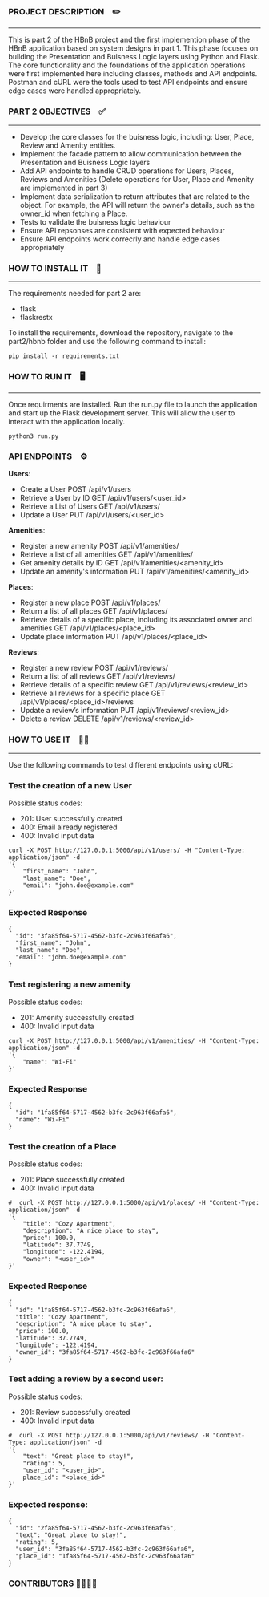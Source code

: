 ### PROJECT DESCRIPTION &ensp; ✏️
<hr>
This is part 2 of the HBnB project and the first implemention phase of the HBnB application based on system designs in part 1.
This phase focuses on building the Presentation and Buisness Logic layers using Python and Flask. The core functionality and the foundations of the application operations were first implemented here including classes, methods and API endpoints. Postman and cURL were the tools used to test API endpoints and ensure edge cases were handled appropriately.

### PART 2 OBJECTIVES &ensp; ✅
<hr>

* Develop the core classes for the buisness logic, including: User, Place, Review and Amenity entities.
* Implement the facade pattern to allow communication between the Presentation and Buisness Logic layers
* Add API endpoints to handle CRUD operations for Users, Places, Reviews and Amenities (Delete operations for User, Place and Amenity are implemented in part 3)
* Implement data serialization to return attributes that are related to the object. For example, the API will return the owner's details, such as the owner_id when fetching a Place.
* Tests to validate the buisness logic behaviour
* Ensure API repsonses are consistent with expected behaviour
* Ensure API endpoints work correcrly and handle edge cases appropriately

### HOW TO INSTALL IT &ensp; 🔧
<hr>

The requirements needed for part 2 are:
* flask
* flaskrestx

To install the requirements, download the repository, navigate to the part2/hbnb folder and use the following command to install:
<br>

```
pip install -r requirements.txt
```

### HOW TO RUN IT &ensp; 🖥️
<hr>
Once requirments are installed. Run the run.py file to launch the application and start up the Flask development server.
This will allow the user to interact with the application locally.
<br>

```
python3 run.py
```
### API ENDPOINTS &ensp; ⚙️

__Users__:
* Create a User POST /api/v1/users
* Retrieve a User by ID GET /api/v1/users/<user_id>
* Retrieve a List of Users GET /api/v1/users/
* Update a User PUT /api/v1/users/<user_id>

__Amenities__:
* Register a new amenity POST /api/v1/amenities/
* Retrieve a list of all amenities GET /api/v1/amenities/
* Get amenity details by ID GET /api/v1/amenities/<amenity_id>
* Update an amenity's information PUT /api/v1/amenities/<amenity_id>

__Places__:
* Register a new place POST /api/v1/places/
* Return a list of all places GET /api/v1/places/
* Retrieve details of a specific place, including its associated owner and amenities GET /api/v1/places/<place_id>
* Update place information PUT /api/v1/places/<place_id>

__Reviews__:
* Register a new review POST /api/v1/reviews/
* Return a list of all reviews GET /api/v1/reviews/
* Retrieve details of a specific review GET /api/v1/reviews/<review_id>
* Retrieve all reviews for a specific place GET /api/v1/places/<place_id>/reviews
* Update a review’s information PUT /api/v1/reviews/<review_id>
* Delete a review DELETE /api/v1/reviews/<review_id>

### HOW TO USE IT &ensp; 🧑‍💻
<hr>
Use the following commands to test different endpoints using cURL:

### Test the creation of a new User
Possible status codes:
* 201: User successfully created
* 400: Email already registered
* 400: Invalid input data
```
curl -X POST http://127.0.0.1:5000/api/v1/users/ -H "Content-Type: application/json" -d
'{
    "first_name": "John",
    "last_name": "Doe",
    "email": "john.doe@example.com"
}'
```
### Expected Response
```
{
  "id": "3fa85f64-5717-4562-b3fc-2c963f66afa6",
  "first_name": "John",
  "last_name": "Doe",
  "email": "john.doe@example.com"
}
```
### Test registering a new amenity
Possible status codes:
* 201: Amenity successfully created
* 400: Invalid input data
  
```
curl -X POST http://127.0.0.1:5000/api/v1/amenities/ -H "Content-Type: application/json" -d
'{
    "name": "Wi-Fi"
}'
```
### Expected Response
```
{
  "id": "1fa85f64-5717-4562-b3fc-2c963f66afa6",
  "name": "Wi-Fi"
}
```
### Test the creation of a Place
Possible status codes:
* 201: Place successfully created
* 400: Invalid input data
```
#  curl -X POST http://127.0.0.1:5000/api/v1/places/ -H "Content-Type: application/json" -d
'{
    "title": "Cozy Apartment",
    "description": "A nice place to stay",
    "price": 100.0,
    "latitude": 37.7749,
    "longitude": -122.4194,
    "owner": "<user_id>"
}'
```

### Expected Response
```
{
  "id": "1fa85f64-5717-4562-b3fc-2c963f66afa6",
  "title": "Cozy Apartment",
  "description": "A nice place to stay",
  "price": 100.0,
  "latitude": 37.7749,
  "longitude": -122.4194,
  "owner_id": "3fa85f64-5717-4562-b3fc-2c963f66afa6"
}
```

### Test adding a review by a second user:
Possible status codes:
* 201: Review successfully created
* 400: Invalid input data
```
#  curl -X POST http://127.0.0.1:5000/api/v1/reviews/ -H "Content-Type: application/json" -d
'{
    "text": "Great place to stay!",
    "rating": 5,
    "user_id": "<user_id>",
    place_id": "<place_id>"
}'
```
### Expected response:
```
{
  "id": "2fa85f64-5717-4562-b3fc-2c963f66afa6",
  "text": "Great place to stay!",
  "rating": 5,
  "user_id": "3fa85f64-5717-4562-b3fc-2c963f66afa6",
  "place_id": "1fa85f64-5717-4562-b3fc-2c963f66afa6"
}
```

### CONTRIBUTORS 🧑‍💻👩‍💻


